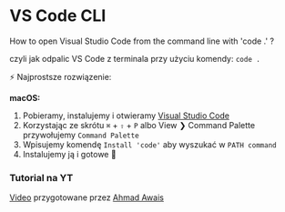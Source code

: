 # VS Code CLI
How to open Visual Studio Code from the command line with 'code .' ?

czyli jak odpalic VS Code z terminala przy użyciu komendy: `code .`

⚡️ Najprostsze rozwiązenie:

**macOS:**

1. Pobieramy, instalujemy i otwieramy [Visual Studio Code](https:/Wide/code.visualstudio.com)
2. Korzystając ze skrótu `⌘` + `⇧` + `P` albo View ❯ Command Palette przywołujemy `Command Palette`
3. Wpisujemy komendę `Install 'code'` aby wyszukać w `PATH command`
4. Instalujemy ją i gotowe 🌟 


### Tutorial na YT
[Video](https://www.youtube.com/watch?v=uKCiAA4AJcI) przygotowane przez [Ahmad Awais](https://github.com/ahmadawais)
